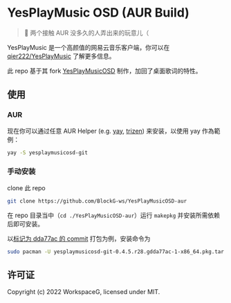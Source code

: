 # YesPlayMusic OSD (AUR Build)

> 🌚 两个接触 AUR 没多久的人弄出来的玩意儿（

YesPlayMusic 是一个高颜值的网易云音乐客户端，你可以在 [qier222/YesPlayMusic](https://github.com/qier222/YesPlayMusic) 了解更多信息。

此 repo 基于其 fork [YesPlayMusicOSD](https://github.com/shih-liang/YesPlayMusicOSD) 制作，加回了桌面歌词的特性。

## 使用

### AUR

现在你可以通过任意 AUR Helper (e.g. [yay](https://github.com/Jguer/yay), [trizen](https://github.com/trizen/trizen)) 来安装，以使用 yay 作為範例：

```sh
yay -S yesplaymusicosd-git
```

### 手动安装

clone 此 repo
```sh
git clone https://github.com/BlockG-ws/YesPlayMusicOSD-aur
```

在 repo 目录当中（`cd ./YesPlayMusicOSD-aur`）运行 `makepkg` 并安装所需依赖后即可安装。

以[标记为 dda77ac 的 commit](https://github.com/kuohuanhuan-forkonly/YesPlayMusicOSD-AUR/commit/dda77ace44d3187eed71237cd9af0f084def035a) 打包为例，安装命令为

```sh
sudo pacman -U yesplaymusicosd-git-0.4.5.r28.gdda77ac-1-x86_64.pkg.tar.zst
```

## 许可证

Copyright (c) 2022 WorkspaceG, licensed under MIT.
